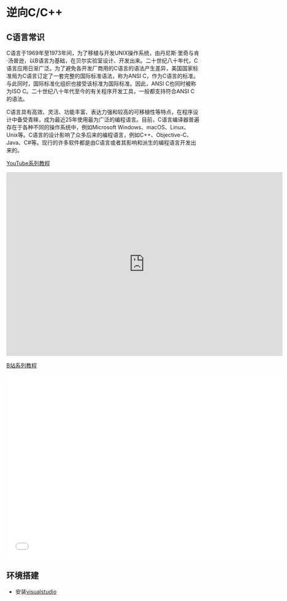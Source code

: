 # 逆向C/C++

## C语言常识

C语言于1969年至1973年间，为了移植与开发UNIX操作系统，由丹尼斯·里奇与肯·汤普逊，以B语言为基础，在贝尔实验室设计、开发出来。二十世纪八十年代，C语言应用日渐广泛。为了避免各开发厂商用的C语言的语法产生差异，美国国家标准局为C语言订定了一套完整的国际标准语法，称为ANSI C，作为C语言的标准。与此同时，国际标准化组织也接受该标准为国际标准。因此，ANSI C也同时被称为ISO C。二十世纪八十年代至今的有关程序开发工具，一般都支持符合ANSI C的语法。

C语言具有高效、灵活、功能丰富、表达力强和较高的可移植性等特点，在程序设计中备受青睐，成为最近25年使用最为广泛的编程语言。目前，C语言编译器普遍存在于各种不同的操作系统中，例如Microsoft Windows、macOS、Linux、Unix等。C语言的设计影响了众多后来的编程语言，例如C++、Objective-C、Java、C#等。现行的许多软件都是由C语言或者其影响和派生的编程语言开发出来的。

[YouTube系列教程](https://www.youtube.com/watch?v=knN8EGdCi1o&list=PLgZqc0esdeS-8VYB79HAPx-XUIUAfzLRO)
<iframe width="720px" height="480px" src="https://www.youtube.com/embed/knN8EGdCi1o?list=PLgZqc0esdeS-8VYB79HAPx-XUIUAfzLRO" title="YouTube video player" frameborder="0" allow="accelerometer; autoplay; clipboard-write; encrypted-media; gyroscope; picture-in-picture" allowfullscreen></iframe>

[B站系列教程](https://www.bilibili.com/list/282616786?sid=2796063&spm_id_from=333.999.0.0&desc=1&oid=776768450&bvid=BV1W14y1w7gk)
<iframe src="//player.bilibili.com/player.html?aid=776768450&bvid=BV1W14y1w7gk&cid=939796470&page=1"  frameborder="no"  allowfullscreen="true" style="width:720px;height:480px"> 
</iframe>

<DocsAD/>

## 环境搭建

* 安装[visualstudio](https://visualstudio.microsoft.com/vs/community/)

